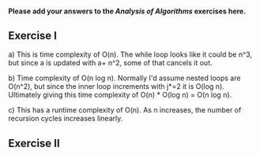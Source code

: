 #### Please add your answers to the ***Analysis of  Algorithms*** exercises here.

## Exercise I
a) This is time complexity of O(n). The while loop looks like it could be n^3, but since a is updated with a+ n^2, some of that cancels it out.

b) Time complexity of O(n log n). Normally I'd assume nested loops are O(n^2), but since the inner loop increments with j*=2 it is O(log n). Ultimately giving this time complexity of O(n) * O(log n) = O(n log n).

c) This has a runtime complexity of O(n). As n increases, the number of recursion cycles increases linearly.

## Exercise II


